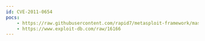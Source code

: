 ```yaml
---
id: CVE-2011-0654
pocs:
    - https://raw.githubusercontent.com/rapid7/metasploit-framework/master/modules/auxiliary/dos/windows/smb/ms11_019_electbowser.rb
    - https://www.exploit-db.com/raw/16166
---
```

